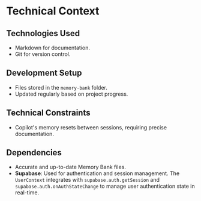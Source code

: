 # Technical Context

## Technologies Used

- Markdown for documentation.
- Git for version control.

## Development Setup

- Files stored in the `memory-bank` folder.
- Updated regularly based on project progress.

## Technical Constraints

- Copilot's memory resets between sessions, requiring precise documentation.

## Dependencies

- Accurate and up-to-date Memory Bank files.
- **Supabase**: Used for authentication and session management. The `UserContext` integrates with `supabase.auth.getSession` and `supabase.auth.onAuthStateChange` to manage user authentication state in real-time.
